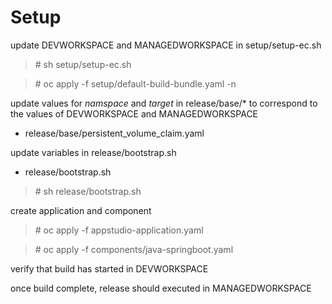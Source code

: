 # Setup

update DEVWORKSPACE and MANAGEDWORKSPACE in setup/setup-ec.sh

> \# sh setup/setup-ec.sh

> \# oc apply -f setup/default-build-bundle.yaml -n <DEVWORKSPACE>

update values for *namspace* and *target* in release/base/* to correspond to the values of DEVWORKSPACE and MANAGEDWORKSPACE

* release/base/persistent_volume_claim.yaml

update variables in release/bootstrap.sh

* release/bootstrap.sh

> \# sh release/bootstrap.sh

create application and component

> \# oc apply -f appstudio-application.yaml

> \# oc apply -f components/java-springboot.yaml

verify that build has started in DEVWORKSPACE

once build complete, release should executed in MANAGEDWORKSPACE



